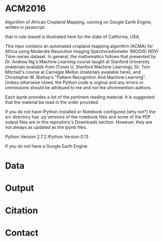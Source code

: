 # ACM2016

Algorithm of African Cropland Mapping, running on Google Earth Engine, written in javascript.

 that is rule-based is illustrated here for the state of California, USA.

This repo contains an automated cropland mapping algorithm (ACMA) for Africa using Moderate Resolution Imaging Spectroradiometer (MODIS) NDVI Time-series dataset. In general, the mathematics follows that presented by Dr. Andrew Ng's Machine Learning course taught at Stanford University (materials available from ITunes U, Stanford Machine Learning), Dr. Tom Mitchell's course at Carnegie Mellon (materials avialable here), and Christopher M. Bishop's "Pattern Recognition And Machine Learning". Unless otherwise noted, the Python code is orginal and any errors or ommissions should be attribued to me and not the aforemention authors.

Each ipynb provides a list of the pertinent reading material. It is suggested that the material be read in the order provided.

If you do not have IPython installed or Notebook configured (why not?) the src directory has .py versions of the notebook files and some of the PDF output files are in this repository's Downloads section. However, they are not always as updated as the ipynb files.

Python Version 2.7.2 IPython Version 0.13


If you do not have a Google Earth Engine 

# Data

# Output


# Citation

# Contact
